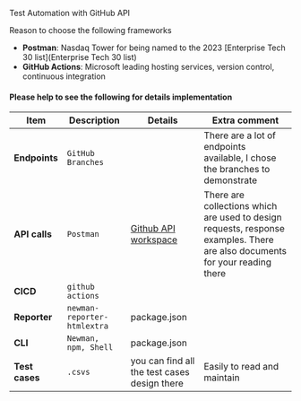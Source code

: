 Test Automation with GitHub API

Reason to choose the following frameworks
- **Postman**: Nasdaq Tower for being named to the 2023 [Enterprise Tech 30 list](Enterprise Tech 30 list)
- **GitHub Actions**: Microsoft leading hosting services, version control, continuous integration

#### Please help to see the following for details implementation


| Item           | Description               | Details                                                                                                        | Extra comment                                                                                                               |
|----------------|---------------------------|----------------------------------------------------------------------------------------------------------------|-----------------------------------------------------------------------------------------------------------------------------|
| **Endpoints**  | `GitHub Branches`           |                                                                                                                | There are a lot of endpoints available, I chose the branches to demonstrate                                                 |
| **API calls**  | `Postman`                   | [Github API workspace](https://www.postman.com/spacecraft-explorer-62749893/workspace/github-api-not-official) | There are collections which are used to design requests, response examples. There are also documents for your reading there |
| **CICD**       | `github actions`            |                                                                                                                |                                                                                                                             |
| **Reporter**   | `newman-reporter-htmlextra` | package.json                                                                                                   |                                                                                                                             |
| **CLI**        | `Newman, npm, Shell`        | package.json                                                                                                   |                                                                                                                             |
| **Test cases** | `.csvs`                   | you can find all the test cases design there                                                                   | Easily to read and maintain                                                                                                 |                                       |   |